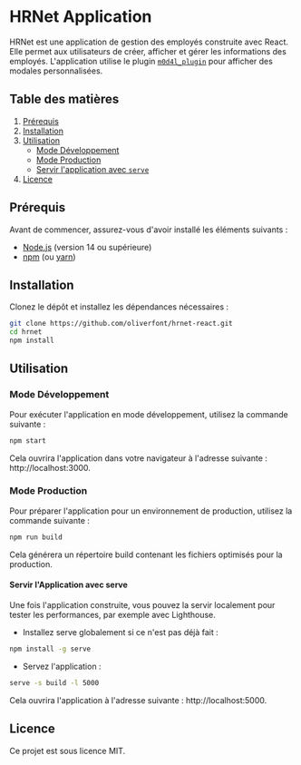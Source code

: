 # HRNet Application

HRNet est une application de gestion des employés construite avec React. Elle permet aux utilisateurs de créer, afficher et gérer les informations des employés. L'application utilise le plugin [`m0d4l_plugin`](https://www.npmjs.com/package/m0d4l_plugin) pour afficher des modales personnalisées.

## Table des matières

1. [Prérequis](#prérequis)
2. [Installation](#installation)
3. [Utilisation](#utilisation)
    - [Mode Développement](#mode-développement)
    - [Mode Production](#mode-production)
    - [Servir l'application avec `serve`](#servir-lapplication-avec-serve)
4. [Licence](#licence)

## Prérequis

Avant de commencer, assurez-vous d'avoir installé les éléments suivants :

- [Node.js](https://nodejs.org/) (version 14 ou supérieure)
- [npm](https://www.npmjs.com/) (ou [yarn](https://yarnpkg.com/))

## Installation

Clonez le dépôt et installez les dépendances nécessaires :

```bash
git clone https://github.com/oliverfont/hrnet-react.git
cd hrnet
npm install
```

## Utilisation

### Mode Développement

Pour exécuter l'application en mode développement, utilisez la commande suivante :

```bash
npm start
```

Cela ouvrira l'application dans votre navigateur à l'adresse suivante : http://localhost:3000.

### Mode Production

Pour préparer l'application pour un environnement de production, utilisez la commande suivante :

```bash
npm run build
```

Cela générera un répertoire build contenant les fichiers optimisés pour la production.

#### Servir l'Application avec serve

Une fois l'application construite, vous pouvez la servir localement pour tester les performances, par exemple avec Lighthouse.

 - Installez serve globalement si ce n'est pas déjà fait :

```bash
npm install -g serve
```

 - Servez l'application :

```bash
serve -s build -l 5000
```

Cela ouvrira l'application à l'adresse suivante : http://localhost:5000.

## Licence

Ce projet est sous licence MIT.